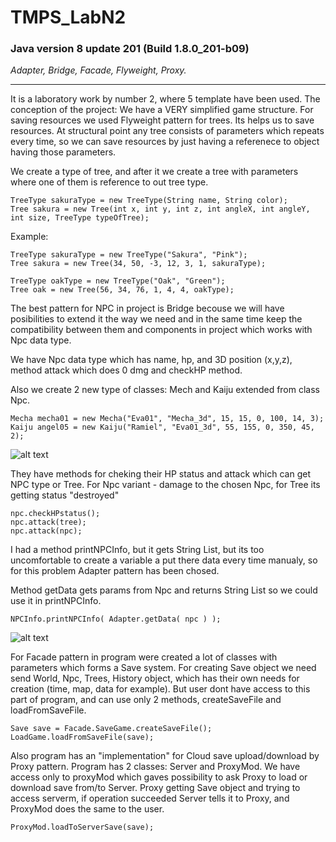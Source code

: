 # TMPS_LabN2
### Java version 8 update 201 (Build 1.8.0_201-b09)
*Adapter, Bridge, Facade, Flyweight, Proxy.*
___
It is a laboratory work by number 2, where 5 template have been used.
The conception of the project:
We have a VERY simplified game structure. For saving resources we used Flyweight pattern for trees. Its helps us to save resources. At structural point any tree consists of parameters which repeats every time, so we can save resources by just having a referenece to object having those parameters.


We create a type of tree, and after it we create a tree with parameters where one of them is reference to out tree type.
```
TreeType sakuraType = new TreeType(String name, String color);
Tree sakura = new Tree(int x, int y, int z, int angleX, int angleY, int size, TreeType typeOfTree);
```
Example:
```
TreeType sakuraType = new TreeType("Sakura", "Pink");
Tree sakura = new Tree(34, 50, -3, 12, 3, 1, sakuraType);

TreeType oakType = new TreeType("Oak", "Green");
Tree oak = new Tree(56, 34, 76, 1, 4, 4, oakType);
```
The best pattern for NPC in project is Bridge becouse we will have posibilities to extend it the way we need and in the same time keep the compatibility between them and components in project which works with Npc data type.

We have Npc data type which has name, hp, and 3D position (x,y,z), method attack which does 0 dmg and checkHP method.

Also we create 2 new type of classes: Mech and Kaiju extended from class Npc.
```
Mecha mecha01 = new Mecha("Eva01", "Mecha_3d", 15, 15, 0, 100, 14, 3);
Kaiju angel05 = new Kaiju("Ramiel", "Eva01_3d", 55, 155, 0, 350, 45, 2);
```
![alt text](https://i.imgur.com/upyWiKk.png "")

They have methods for cheking their HP status and attack which can get NPC type or Tree. For Npc variant - damage to the chosen Npc, for Tree its getting status "destroyed"
```
npc.checkHPstatus();
npc.attack(tree);
npc.attack(npc);
```

I had a method printNPCInfo, but it gets String List, but its too uncomfortable to create a variable a put there data every time manualy, so for this problem Adapter pattern has been chosed.

Method getData gets params from Npc and returns String List so we could use it in printNPCInfo.
```
NPCInfo.printNPCInfo( Adapter.getData( npc ) );
```
![alt text](https://i.imgur.com/LBOMIjJ.png "")

For Facade pattern in program were created a lot of classes with parameters which forms a Save system. For creating Save object we need send World, Npc, Trees, History object, which has their own needs for creation (time, map, data for example). But user dont have access to this part of program, and can use only 2 methods, createSaveFile and loadFromSaveFile.
```
Save save = Facade.SaveGame.createSaveFile();
LoadGame.loadFromSaveFile(save);
```
Also program has an "implementation" for Cloud save upload/download by Proxy pattern. Program has 2 classes: Server and ProxyMod. We have access only to proxyMod which gaves possibility to ask Proxy to load or download save from/to Server. Proxy getting Save object and trying to access serverm, if operation succeeded Server tells it to Proxy, and ProxyMod does the same to the user.
```
ProxyMod.loadToServerSave(save);
```
